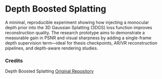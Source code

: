 # Depth Boosted Splatting
A minimal, reproducible experiment showing how injecting a monocular depth prior into the 3D Gaussian Splatting (3DGS) loss function improves reconstruction quality.
The research prototype aims to demonstrate a measurable gain in PSNR and visual sharpness by adding a single-frame depth supervision term—ideal for thesis checkpoints, AR/VR reconstruction pipelines, and depth-aware rendering studies.


### Credits
Depth Boosted Splatting [Original Repository](https://github.com/DepthAnything/Depth-Anything-V2
)